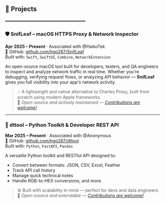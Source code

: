 ## 📂 Projects
━━━━━━━━━━━━━━━━━━━━━━━━━━━━━━━

### 🛡️ SnifLeaf – macOS HTTPS Proxy & Network Inspector  
**Apr 2025 – Present** · Associated with @HaikoTek  
🔗 GitHub: [github.com/hgq287/SnifLeaf](https://github.com/hgq287/SnifLeaf)  
Built with: `Swift`, `SwiftUI`, `Combine`, `NetworkExtension`

An open-source macOS tool built for developers, testers, and QA engineers to inspect and analyze network traffic in real time. Whether you're debugging, verifying request flows, or analyzing API behavior — **SnifLeaf** gives you full visibility into your app's network activity.

> 💡 A lightweight and native alternative to Charles Proxy, built from scratch using modern Apple frameworks.  
> 🙌 *Open-source and actively maintained — [Contributions are welcome!](https://github.com/hgq287/SnifLeaf/pulls)*

---

### 🧰 dttool – Python Toolkit & Developer REST API  
**Mar 2025 – Present** · Associated with @Anonymous  
🔗 GitHub: [github.com/hgq287/dttool](https://github.com/hgq287/dttool)  
Built with: `Python`, `FastAPI`, `Pandas`

A versatile Python toolkit and RESTful API designed to:
- Convert between formats: JSON, CSV, Excel, Feather
- Track API call history
- Manage quick technical notes
- Handle RGB-to-HEX conversions, and more.

> ⚙️ Built with scalability in mind — perfect for devs and data engineers.  
> 🙌 *Open-source and extendable — [Contributions are welcome!](https://github.com/hgq287/dttool/pulls)*